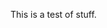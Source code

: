 <!--bl
(filemeta
    (title "Not Rendered In Table of Contents"))
/bl-->

This is a test of stuff.

<!--
(chapter "./tests/fixtures/chapter1-file.md")
(chapter "./tests/fixtures/chapter1-file.md")
(subsection "./tests/fixtures/subsection.md")
/bl-->